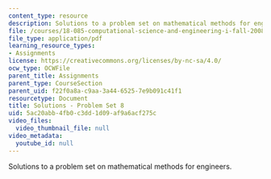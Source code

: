 ```yaml
---
content_type: resource
description: Solutions to a problem set on mathematical methods for engineers.
file: /courses/18-085-computational-science-and-engineering-i-fall-2008/5ac20abb4fb0c3dd1d09af9a6acf275c_pset8.pdf
file_type: application/pdf
learning_resource_types:
- Assignments
license: https://creativecommons.org/licenses/by-nc-sa/4.0/
ocw_type: OCWFile
parent_title: Assignments
parent_type: CourseSection
parent_uid: f22f0a8a-c9aa-3a44-6525-7e9b091c41f1
resourcetype: Document
title: Solutions - Problem Set 8
uid: 5ac20abb-4fb0-c3dd-1d09-af9a6acf275c
video_files:
  video_thumbnail_file: null
video_metadata:
  youtube_id: null
---
```

Solutions to a problem set on mathematical methods for engineers.
